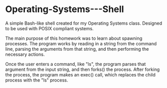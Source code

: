 # Operating-Systems---Shell
A simple Bash-like shell created for my Operating Systems class. Designed to be used with POSIX compliant systems. 

The main purpose of this homework was to learn about spawning processes. The program works by reading in a string from the command line, parsing the arguments from that string, and then performing the necessary actions. 

Once the user enters a command, like "ls", the program parses that argument from the input string, and then forks() the process. After forking the process, the program makes an exec() call, which replaces the child process with the "ls" process. 
